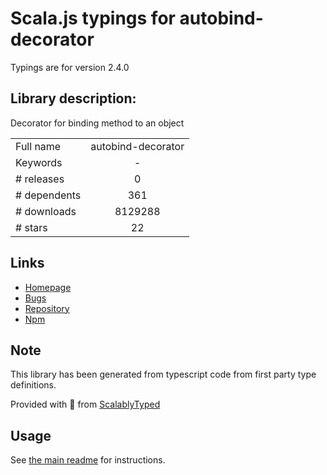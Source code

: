 
# Scala.js typings for autobind-decorator

Typings are for version 2.4.0

## Library description:
Decorator for binding method to an object

|                    |                 |
| ------------------ | :-------------: |
| Full name          | autobind-decorator |
| Keywords           | - |
| # releases         | 0 |
| # dependents       | 361 |
| # downloads        | 8129288 |
| # stars            | 22 |

## Links
- [Homepage](https://github.com/andreypopp/autobind-decorator#readme)
- [Bugs](https://github.com/andreypopp/autobind-decorator/issues)
- [Repository](https://github.com/andreypopp/autobind-decorator)
- [Npm](https://www.npmjs.com/package/autobind-decorator)
    


## Note
This library has been generated from typescript code from first party type definitions.

Provided with :purple_heart: from [ScalablyTyped](https://github.com/oyvindberg/ScalablyTyped)

## Usage
See [the main readme](../../readme.md) for instructions.


